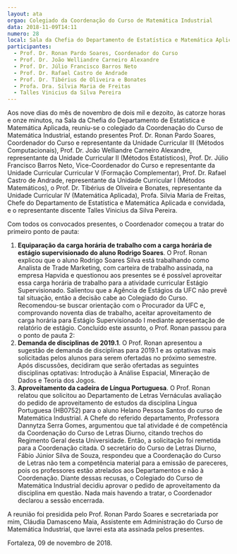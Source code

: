 ```yaml
---
layout: ata
orgao: Colegiado da Coordenação do Curso de Matemática Industrial
data: 2018-11-09T14:11
numero: 28
local: Sala da Chefia do Departamento de Estatística e Matemática Aplicada
participantes:
  - Prof. Dr. Ronan Pardo Soares, Coordenador do Curso
  - Prof. Dr. João Welliandre Carneiro Alexandre
  - Prof. Dr. Júlio Francisco Barros Neto
  - Prof. Dr. Rafael Castro de Andrade
  - Prof. Dr. Tibérius de Oliveira e Bonates
  - Profa. Dra. Silvia Maria de Freitas
  - Talles Vinicius da Silva Pereira
---
```


Aos nove dias do mês de novembro de dois mil e dezoito, às catorze horas e onze minutos, na Sala da Chefia do Departamento de Estatística e Matemática Aplicada, reuniu-se o colegiado da Coordenação do Curso de Matemática Industrial, estando presentes Prof. Dr. Ronan Pardo Soares, Coordenador do Curso e representante da Unidade Curricular III (Métodos Computacionais), Prof. Dr. João Welliandre Carneiro Alexandre, representante da Unidade Curricular II (Métodos Estatísticos), Prof. Dr. Júlio Francisco Barros Neto, Vice-Coordenador do Curso e representante da Unidade Curricular Curricular V (Formação Complementar), Prof. Dr. Rafael Castro de Andrade, representante da Unidade Curricular I (Métodos Matemáticos), o Prof. Dr. Tibérius de Oliveira e Bonates, representante da Unidade Curricular IV (Matemática Aplicada), Profa. Silvia Maria de Freitas, Chefe do Departamento de Estatística e Matemática Aplicada e convidada, e o representante discente Talles Vinicius da Silva Pereira.

Com todos os convocados presentes, o Coordenador começou a tratar do primeiro ponto de pauta:

1. **Equiparação da carga horária de trabalho com a carga horária de estágio supervisionado do aluno Rodrigo Soares**.
   O Prof. Ronan explicou que o aluno Rodrigo Soares Silva está trabalhando como Analista de Trade Marketing, com carteira de trabalho assinada, na empresa Hapvida e questionou aos presentes se é possível aproveitar essa carga horária de trabalho para a atividade curricular Estágio Supervisionado.
   Salientou que a Agência de Estágios da UFC não prevê tal situação, então a decisão cabe ao Colegiado do Curso.
   Recomendou-se buscar orientação com o Procurador da UFC e, comprovando noventa dias de trabalho, aceitar aproveitamento de carga horária para Estágio Supervisionado I mediante apresentação de relatório de estágio.
   Concluído este assunto, o Prof. Ronan passou para o ponto de pauta 2:
2. **Demanda de disciplinas de 2019.1**.
   O Prof. Ronan apresentou a sugestão de demanda de disciplinas para 2019.1 e as optativas mais solicitadas pelos alunos para serem ofertadas no próximo semestre.
   Após discussões, decidiram que serão ofertadas as seguintes disciplinas optativas: Introdução à Análise Espacial, Mineração de Dados e Teoria dos Jogos.
3. **Aproveitamento da cadeira de Língua Portuguesa**.
   O Prof. Ronan relatou que solicitou ao Departamento de Letras Vernáculas avaliação do pedido de aproveitamento de estudos da disciplina Língua Portuguesa (HB0752) para o aluno Helano Pessoa Santos do curso de Matemática Industrial.
   A Chefe do referido departamento, Professora Dannytza Serra Gomes, argumentou que  tal atividade é de competência da Coordenação do Curso de Letras Diurno, citando trechos do Regimento Geral desta Universidade.
   Então, a solicitação foi remetida para a Coordenação citada.
   O secretário do Curso de Letras Diurno, Fábio Júnior Silva de Souza, respondeu que a Coordenação do Curso de Letras não tem a competência material para a emissão de pareceres, pois os professores estão atrelados aos Departamentos e não à Coordenação.
   Diante dessas recusas, o Colegiado do Curso de Matemática Industrial decidiu aprovar o pedido de aproveitamento da disciplina em questão.
   Nada mais havendo a tratar, o Coordenador declarou a sessão encerrada.

A reunião foi presidida pelo Prof. Ronan Pardo Soares e secretariada por mim, Cláudia Damasceno Maia, Assistente em Administração do Curso de Matemática Industrial, que lavrei esta ata assinada pelos presentes.

Fortaleza, 09 de novembro de 2018.
